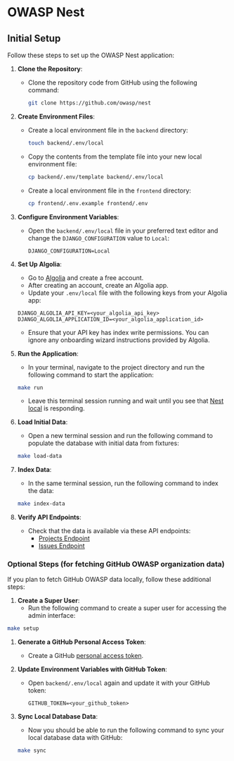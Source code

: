 # OWASP Nest

## Initial Setup

Follow these steps to set up the OWASP Nest application:

1. **Clone the Repository**:
   - Clone the repository code from GitHub using the following command:

     ```bash
     git clone https://github.com/owasp/nest
     ```

1. **Create Environment Files**:
   - Create a local environment file in the `backend` directory:

     ```bash
     touch backend/.env/local
     ```

   - Copy the contents from the template file into your new local environment file:

     ```bash
     cp backend/.env/template backend/.env/local
     ```

   - Create a local environment file in the `frontend` directory:

     ```bash
     cp frontend/.env.example frontend/.env
     ```

1. **Configure Environment Variables**:
   - Open the `backend/.env/local` file in your preferred text editor and change the `DJANGO_CONFIGURATION` value to `Local`:

     ```plaintext
     DJANGO_CONFIGURATION=Local
     ```

1. **Set Up Algolia**:
   - Go to [Algolia](https://www.algolia.com/) and create a free account.
   - After creating an account, create an Algolia app.
   - Update your `.env/local` file with the following keys from your Algolia app:

   ```plaintext
   DJANGO_ALGOLIA_API_KEY=<your_algolia_api_key>
   DJANGO_ALGOLIA_APPLICATION_ID=<your_algolia_application_id>
   ```

   - Ensure that your API key has index write permissions. You can ignore any onboarding wizard instructions provided by Algolia.

1. **Run the Application**:
   - In your terminal, navigate to the project directory and run the following command to start the application:

   ```bash
   make run
   ```

   - Leave this terminal session running and wait until you see that [Nest local](http://localhost:8000/api/v1) is responding.

1. **Load Initial Data**:
   - Open a new terminal session and run the following command to populate the database with initial data from fixtures:

   ```bash
   make load-data
   ```

1. **Index Data**:
   - In the same terminal session, run the following command to index the data:

   ```bash
   make index-data
   ```

1. **Verify API Endpoints**:
   - Check that the data is available via these API endpoints:
     - [Projects Endpoint](http://localhost:8000/api/v1/owasp/search/project)
     - [Issues Endpoint](http://localhost:8000/api/v1/owasp/search/issue)

### Optional Steps (for fetching GitHub OWASP organization data)

If you plan to fetch GitHub OWASP data locally, follow these additional steps:

1. **Create a Super User**:
   - Run the following command to create a super user for accessing the admin interface:

  ```bash
  make setup
  ```

1. **Generate a GitHub Personal Access Token**:
    - Create a GitHub [personal access token](https://docs.github.com/en/authentication/keeping-your-account-and-data-secure/managing-your-personal-access-tokens).

1. **Update Environment Variables with GitHub Token**:
    - Open `backend/.env/local` again and update it with your GitHub token:

      ```plaintext
      GITHUB_TOKEN=<your_github_token>
      ```

1. **Sync Local Database Data**:
   - Now you should be able to run the following command to sync your local database data with GitHub:

   ```bash
   make sync
   ```
